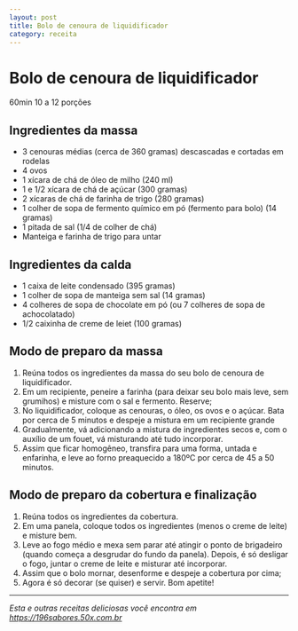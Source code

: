 ```yaml
---
layout: post
title: Bolo de cenoura de liquidificador
category: receita
---
```


# Bolo de cenoura de liquidificador

60min  10 a 12 porções

## Ingredientes da massa

-   3 cenouras médias (cerca de 360 gramas) descascadas e cortadas em rodelas
-   4 ovos
-   1 xícara de chá de óleo de milho (240 ml)
-   1 e 1/2 xícara de chá de açúcar (300 gramas)
-   2 xícaras de chá de farinha de trigo (280 gramas)
-   1 colher de sopa de fermento químico em pó (fermento para bolo) (14 gramas)
-   1 pitada de sal (1/4 de colher de chá)
-   Manteiga e farinha de trigo para untar

## Ingredientes da calda

-   1 caixa de leite condensado (395 gramas)
-   1 colher de sopa de manteiga sem sal (14 gramas)
-   4 colheres de sopa de chocolate em pó (ou 7 colheres de sopa de achocolatado)
-   1/2 caixinha de creme de leiet (100 gramas)

## Modo de preparo da massa

1.  Reúna todos os ingredientes da massa do seu bolo de cenoura de liquidificador.
2.  Em um recipiente, peneire a farinha (para deixar seu bolo mais leve, sem grumihos) e misture com o sal e fermento. Reserve;
3.  No liquidificador, coloque as cenouras, o óleo, os ovos e o açúcar. Bata por cerca de 5 minutos e despeje a mistura em um recipiente grande
4.  Gradualmente, vá adicionando a mistura de ingredientes secos e, com o auxílio de um fouet, vá misturando até tudo incorporar.
5.  Assim que ficar homogêneo, transfira para uma forma, untada e enfarinha, e leve ao forno preaquecido a 180ºC por cerca de 45 a 50 minutos.

## Modo de preparo da cobertura e finalização

1.  Reúna todos os ingredientes da cobertura.
2.  Em uma panela, coloque todos os ingredientes (menos o creme de leite) e misture bem.
3.  Leve ao fogo médio e mexa sem parar até atingir o ponto de brigadeiro (quando começa a desgrudar do fundo da panela). Depois, é só desligar o fogo, juntar o creme de leite e misturar até incorporar.
4.  Assim que o bolo mornar, desenforme e despeje a cobertura por cima;
5.  Agora é só decorar (se quiser) e servir. Bom apetite!

----------

_Esta e outras receitas deliciosas você encontra em https://196sabores.50x.com.br_
